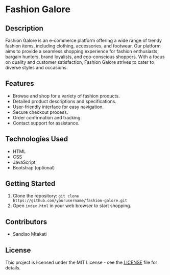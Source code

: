 # Fashion Galore

## Description
Fashion Galore is an e-commerce platform offering a wide range of trendy fashion items, including clothing, accessories, and footwear. Our platform aims to provide a seamless shopping experience for fashion enthusiasts, bargain hunters, brand loyalists, and eco-conscious shoppers. With a focus on quality and customer satisfaction, Fashion Galore strives to cater to diverse styles and occasions.

## Features
- Browse and shop for a variety of fashion products.
- Detailed product descriptions and specifications.
- User-friendly interface for easy navigation.
- Secure checkout process.
- Order confirmation and tracking.
- Contact support for assistance.

## Technologies Used
- HTML
- CSS
- JavaScript
- Bootstrap (optional)

## Getting Started
1. Clone the repository: `git clone https://github.com/yourusername/fashion-galore.git`
2. Open `index.html` in your web browser to start shopping.

## Contributors
- Sandiso Mtakati

## License
This project is licensed under the MIT License - see the [LICENSE](LICENSE) file for details.
